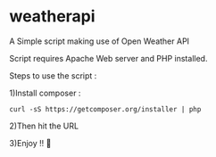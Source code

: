 # weatherapi
A Simple script making use of Open Weather API

Script requires Apache Web server and PHP installed.

Steps to use the script :

1)Install composer : 

```
curl -sS https://getcomposer.org/installer | php
``` 
2)Then hit the URL

3)Enjoy !! :rocket:
